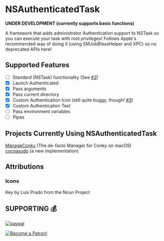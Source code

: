 #  NSAuthenticatedTask

**UNDER DEVELOPMENT (currently supports basic functions)**

A framework that adds administrator Authentication support to NSTask so you can execute your task with root privileges!
Follows Apple's recommended way of doing it (using SMJobBlessHelper and XPC) so no deprecated APIs here!

## Supported Features
- [ ] Standard (NSTask) functionality (See [#2](https://github.com/npyl/NSAuthenticatedTask/issues/2))
- [x] Launch Authenticated
- [x] Pass arguments
- [x] Pass current directory
- [x] Custom Authentication Icon (still quite buggy, though! [#3](https://github.com/npyl/NSAuthenticatedTask/issues/3))
- [x] Custom Authentication Text
- [ ] Pass environment variables
- [ ] Pipes

## Projects Currently Using NSAuthenticatedTask

[ManageConky](https://github.com/Conky-for-macOS/Manage-Conky) (The de-facto Manager for Conky on macOS)<br>
[cocoasudo](https://github.com/npyl/cocoasudo) (a new implementation)

## Attributions
### Icons
Key by Luis Prado from the Noun Project

## SUPPORTING 💰

[![paypal](https://www.paypalobjects.com/en_US/i/btn/btn_donateCC_LG.gif)](https://www.paypal.com/cgi-bin/webscr?cmd=_s-xclick&hosted_button_id=NSV636CUWX754)

[![Become a Patron!](http://npyl.github.io/img/become_a_patron_button.png)](https://www.patreon.com/bePatron?u=11783784)
